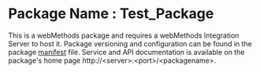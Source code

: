 # Package Name : Test_Package
This is a webMethods package and requires a webMethods Integration Server to host it. Package versioning and configuration can be found in the package [manifest](./Test_Package/manifest.v3) file. Service and API documentation is available on the package's home page http://&lt;server&gt;:&lt;port&gt;/&lt;packagename>.